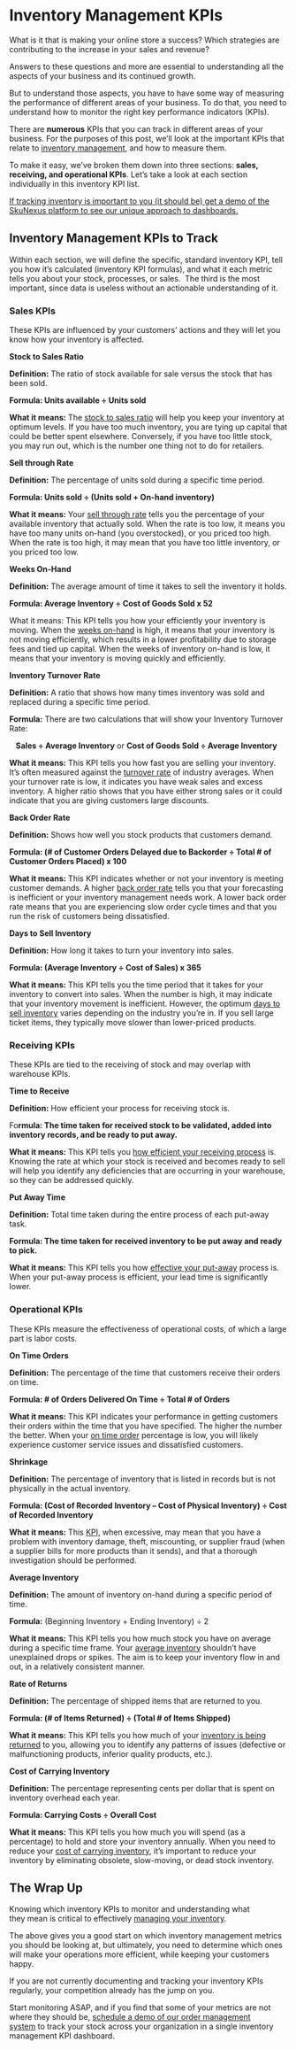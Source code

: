 # Inventory Management KPIs

What is it that is making your online store a success? Which strategies are contributing to the increase in your sales and revenue?

Answers to these questions and more are essential to understanding all the aspects of your business and its continued growth.

But to understand those aspects, you have to have some way of measuring the performance of different areas of your business. To do that, you need to understand how to monitor the right key performance indicators (KPIs).

There are **numerous** KPIs that you can track in different areas of your business. For the purposes of this post, we’ll look at the important KPIs that relate to [inventory management](https://www.skunexus.com/multi-channel-inventory-management-guide), and how to measure them.

To make it easy, we’ve broken them down into three sections: **sales, receiving, and operational KPIs**. Let’s take a look at each section individually in this inventory KPI list.

[If tracking inventory is important to you (it should be) get a demo of the SkuNexus platform to see our unique approach to dashboards.](https://www.skunexus.com/demo)

## Inventory Management KPIs to Track

Within each section, we will define the specific, standard inventory KPI, tell you how it’s calculated (inventory KPI formulas), and what it each metric tells you about your stock, processes, or sales.  The third is the most important, since data is useless without an actionable understanding of it.

### Sales KPIs

These KPIs are influenced by your customers’ actions and they will let you know how your inventory is affected.

**Stock to Sales Ratio**

**Definition:** The ratio of stock available for sale versus the stock that has been sold.

**Formula: Units available ÷ Units sold**

**What it means:** The [stock to sales ratio](https://onestepretail.com/resources/kpi-articles/kpi-stock-to-sales) will help you keep your inventory at optimum levels. If you have too much inventory, you are tying up capital that could be better spent elsewhere. Conversely, if you have too little stock, you may run out, which is the number one thing not to do for retailers.

**Sell through Rate**

**Definition:** The percentage of units sold during a specific time period.

**Formula: Units sold ÷ (Units sold + On-hand inventory)**

**What it means:** Your [sell through rate](http://www.apparelsearch.com/retail_math.htm#Sell%20Through%20%) tells you the percentage of your available inventory that actually sold. When the rate is too low, it means you have too many units on-hand (you overstocked), or you priced too high. When the rate is too high, it may mean that you have too little inventory, or you priced too low.

**Weeks On-Hand**

**Definition:** The average amount of time it takes to sell the inventory it holds.

**Formula: Average Inventory ÷ Cost of Goods Sold x 52**

What it means: This KPI tells you how your efficiently your inventory is moving. When the [weeks on-hand](https://bizfluent.com/how-7441972-calculate-weeks-inventory-hand.html) is high, it means that your inventory is not moving efficiently, which results in a lower profitability due to storage fees and tied up capital. When the weeks of inventory on-hand is low, it means that your inventory is moving quickly and efficiently.

**Inventory Turnover Rate**

**Definition:** A ratio that shows how many times inventory was sold and replaced during a specific time period.

**Formula:** There are two calculations that will show your Inventory Turnover Rate:

   **Sales ÷ Average Inventory** or **Cost of Goods Sold ÷ Average Inventory**

**What it means:** This KPI tells you how fast you are selling your inventory. It’s often measured against the [turnover rate](https://www.investopedia.com/terms/i/inventoryturnover.asp) of industry averages. When your turnover rate is low, it indicates you have weak sales and excess inventory. A higher ratio shows that you have either strong sales or it could indicate that you are giving customers large discounts.

**Back Order Rate**

**Definition:** Shows how well you stock products that customers demand.

**Formula: (# of Customer Orders Delayed due to Backorder ÷ Total # of Customer Orders Placed) x 100**

**What it means:** This KPI indicates whether or not your inventory is meeting customer demands. A higher [back order rate](https://opsdog.com/products/customer-backorder-rate) tells you that your forecasting is inefficient or your inventory management needs work. A lower back order rate means that you are experiencing slow order cycle times and that you run the risk of customers being dissatisfied.

**Days to Sell Inventory**

**Definition:** How long it takes to turn your inventory into sales.

**Formula: (Average Inventory ÷ Cost of Sales) x 365**

**What it means:** This KPI tells you the time period that it takes for your inventory to convert into sales. When the number is high, it may indicate that your inventory movement is inefficient. However, the optimum [days to sell inventory](https://www.uspsdelivers.com/10-kpis-that-can-help-improve-your-inventory-management-process/) varies depending on the industry you’re in. If you sell large ticket items, they typically move slower than lower-priced products.

### Receiving KPIs

These KPIs are tied to the receiving of stock and may overlap with warehouse KPIs.

**Time to Receive**

**Definition:** How efficient your process for receiving stock is.

Fo**rmula: The time taken for received stock to be validated, added into inventory records, and be ready to put away.**

**What it means:** This KPI tells you [how efficient your receiving process](https://www.business.com/articles/nicole-pontius-important-kpis-for-warehouses/) is. Knowing the rate at which your stock is received and becomes ready to sell will help you identify any deficiencies that are occurring in your warehouse, so they can be addressed quickly.

**Put Away Time**

**Definition:** Total time taken during the entire process of each put-away task.

**Formula: The time taken for received inventory to be put away and ready to pick.**

**What it means:** This KPI tells you how [effective your put-away](https://articles.cyzerg.com/top-24-warehouse-kpis-you-must-be-tracking) process is. When your put-away process is efficient, your lead time is significantly lower.

### Operational KPIs

These KPIs measure the effectiveness of operational costs, of which a large part is labor costs.

**On Time Orders**

**Definition:** The percentage of the time that customers receive their orders on time.

**Formula: # of Orders Delivered On Time ÷ Total # of Orders**

**What it means:** This KPI indicates your performance in getting customers their orders within the time that you have specified. The higher the number the better. When your [on time order](https://www.assessteam.com/order-management-kpi-list/) percentage is low, you will likely experience customer service issues and dissatisfied customers.

**Shrinkage**

**Definition:** The percentage of inventory that is listed in records but is not physically in the actual inventory.    

**Formula: (Cost of Recorded Inventory – Cost of Physical Inventory) ÷ Cost of Recorded Inventory**

**What it means:** This [KPI,](https://www.accountingtools.com/articles/what-is-inventory-shrinkage.html) when excessive, may mean that you have a problem with inventory damage, theft, miscounting, or supplier fraud (when a supplier bills for more products than it sends), and that a thorough investigation should be performed.

**Average Inventory**

**Definition:** The amount of inventory on-hand during a specific period of time.

**Formula:** (Beginning Inventory + Ending Inventory) ÷ 2

**What it means:** This KPI tells you how much stock you have on average during a specific time frame. Your [average inventory](https://www.uspsdelivers.com/10-kpis-that-can-help-improve-your-inventory-management-process/) shouldn’t have unexplained drops or spikes. The aim is to keep your inventory flow in and out, in a relatively consistent manner.

**Rate of Returns**

**Definition:** The percentage of shipped items that are returned to you.

**Formula: (# of Items Returned) ÷ (Total # of Items Shipped)**

**What it means:** This KPI tells you how much of your [inventory is being returned](https://www.klipfolio.com/resources/kpi-examples/supply-chain/rate-of-return) to you, allowing you to identify any patterns of issues (defective or malfunctioning products, inferior quality products, etc.).

**Cost of Carrying Inventory**

**Definition:** The percentage representing cents per dollar that is spent on inventory overhead each year.

**Formula: Carrying Costs ÷ Overall Cost**

**What it means:** This KPI tells you how much you will spend (as a percentage) to hold and store your inventory annually. When you need to reduce your [cost of carrying inventory](https://www.accountingcoach.com/blog/calculate-inventory-carrying-cost), it’s important to reduce your inventory by eliminating obsolete, slow-moving, or dead stock inventory.

## The Wrap Up

Knowing which inventory KPIs to monitor and understanding what they mean is critical to effectively [managing your inventory](https://www.skunexus.com/product/inventory-management).

The above gives you a good start on which inventory management metrics you should be looking at, but ultimately, you need to determine which ones will make your operations more efficient, while keeping your customers happy.

If you are not currently documenting and tracking your inventory KPIs regularly, your competition already has the jump on you.

Start monitoring ASAP, and if you find that some of your metrics are not where they should be, [schedule a demo of our order management system](https://www.skunexus.com/demo) to track your stock across your organization in a single inventory management KPI dashboard.